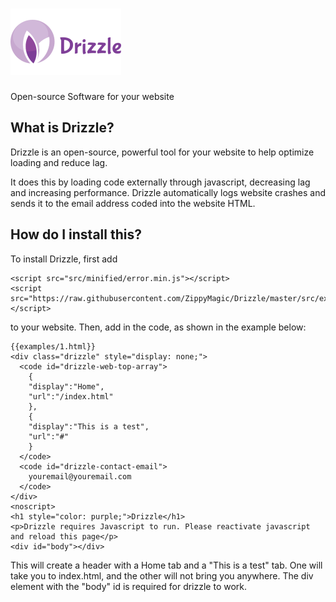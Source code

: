 # ![Drizzle LTE](https://raw.githubusercontent.com/ZippyMagic/Drizzle/master/images/drizzle.png)
Open-source Software for your website

## What is Drizzle?
Drizzle is an open-source, powerful tool for your website to help optimize loading and reduce lag.

It does this by loading code externally through javascript, decreasing lag and increasing performance. Drizzle automatically logs website crashes and sends it to the email address coded into the website HTML.

## How do I install this?
To install Drizzle, first add
```
<script src="src/minified/error.min.js"></script>
<script src="https://raw.githubusercontent.com/ZippyMagic/Drizzle/master/src/external/loader/drizzle.min.js"></script>
```
to your website. Then, add in the code, as shown in the example below:
```
{{examples/1.html}}
<div class="drizzle" style="display: none;">
  <code id="drizzle-web-top-array">
    {
    "display":"Home",
    "url":"/index.html"
    },
    {
    "display":"This is a test",
    "url":"#"
    }
  </code>
  <code id="drizzle-contact-email">
    youremail@youremail.com
  </code>
</div>
<noscript>
<h1 style="color: purple;">Drizzle</h1>
<p>Drizzle requires Javascript to run. Please reactivate javascript and reload this page</p>
<div id="body"></div>
```
This will create a header with a Home tab and a "This is a test" tab. One will take you to index.html, and the other will not bring you anywhere. The div element with the "body" id is required for drizzle to work.
